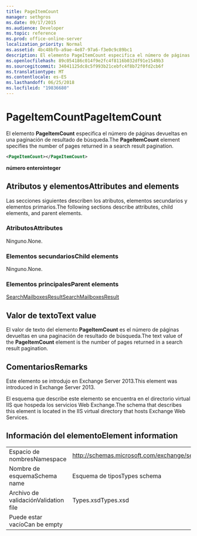 ```yaml
---
title: PageItemCount
manager: sethgros
ms.date: 09/17/2015
ms.audience: Developer
ms.topic: reference
ms.prod: office-online-server
localization_priority: Normal
ms.assetid: 4bc48bfb-a9ae-4e87-97a6-f3e0c9c89bc1
description: El elemento PageItemCount especifica el número de páginas devueltas en una paginación de resultado de búsqueda.
ms.openlocfilehash: 89c054186c014f9e2fc4f8116b032df91e1549b3
ms.sourcegitcommit: 34041125dc8c5f993b21cebfc4f8b72f0fd2cb6f
ms.translationtype: MT
ms.contentlocale: es-ES
ms.lasthandoff: 06/25/2018
ms.locfileid: "19836680"
---
```

# <a name="pageitemcount"></a><span data-ttu-id="b97dc-103">PageItemCount</span><span class="sxs-lookup"><span data-stu-id="b97dc-103">PageItemCount</span></span>

<span data-ttu-id="b97dc-104">El elemento **PageItemCount** especifica el número de páginas devueltas en una paginación de resultado de búsqueda.</span><span class="sxs-lookup"><span data-stu-id="b97dc-104">The **PageItemCount** element specifies the number of pages returned in a search result pagination.</span></span> 
  
```XML
<PageItemCount></PageItemCount>
```

 <span data-ttu-id="b97dc-105">**número entero**</span><span class="sxs-lookup"><span data-stu-id="b97dc-105">**integer**</span></span>
## <a name="attributes-and-elements"></a><span data-ttu-id="b97dc-106">Atributos y elementos</span><span class="sxs-lookup"><span data-stu-id="b97dc-106">Attributes and elements</span></span>

<span data-ttu-id="b97dc-107">Las secciones siguientes describen los atributos, elementos secundarios y elementos primarios.</span><span class="sxs-lookup"><span data-stu-id="b97dc-107">The following sections describe attributes, child elements, and parent elements.</span></span>
  
### <a name="attributes"></a><span data-ttu-id="b97dc-108">Atributos</span><span class="sxs-lookup"><span data-stu-id="b97dc-108">Attributes</span></span>

<span data-ttu-id="b97dc-109">Ninguno.</span><span class="sxs-lookup"><span data-stu-id="b97dc-109">None.</span></span>
  
### <a name="child-elements"></a><span data-ttu-id="b97dc-110">Elementos secundarios</span><span class="sxs-lookup"><span data-stu-id="b97dc-110">Child elements</span></span>

<span data-ttu-id="b97dc-111">Ninguno.</span><span class="sxs-lookup"><span data-stu-id="b97dc-111">None.</span></span>
  
### <a name="parent-elements"></a><span data-ttu-id="b97dc-112">Elementos principales</span><span class="sxs-lookup"><span data-stu-id="b97dc-112">Parent elements</span></span>

[<span data-ttu-id="b97dc-113">SearchMailboxesResult</span><span class="sxs-lookup"><span data-stu-id="b97dc-113">SearchMailboxesResult</span></span>](searchmailboxesresult.md)
  
## <a name="text-value"></a><span data-ttu-id="b97dc-114">Valor de texto</span><span class="sxs-lookup"><span data-stu-id="b97dc-114">Text value</span></span>

<span data-ttu-id="b97dc-115">El valor de texto del elemento **PageItemCount** es el número de páginas devueltas en una paginación de resultado de búsqueda.</span><span class="sxs-lookup"><span data-stu-id="b97dc-115">The text value of the **PageItemCount** element is the number of pages returned in a search result pagination.</span></span> 
  
## <a name="remarks"></a><span data-ttu-id="b97dc-116">Comentarios</span><span class="sxs-lookup"><span data-stu-id="b97dc-116">Remarks</span></span>

<span data-ttu-id="b97dc-117">Este elemento se introdujo en Exchange Server 2013.</span><span class="sxs-lookup"><span data-stu-id="b97dc-117">This element was introduced in Exchange Server 2013.</span></span>
  
<span data-ttu-id="b97dc-118">El esquema que describe este elemento se encuentra en el directorio virtual IIS que hospeda los servicios Web Exchange.</span><span class="sxs-lookup"><span data-stu-id="b97dc-118">The schema that describes this element is located in the IIS virtual directory that hosts Exchange Web Services.</span></span>
  
## <a name="element-information"></a><span data-ttu-id="b97dc-119">Información del elemento</span><span class="sxs-lookup"><span data-stu-id="b97dc-119">Element information</span></span>

|||
|:-----|:-----|
|<span data-ttu-id="b97dc-120">Espacio de nombres</span><span class="sxs-lookup"><span data-stu-id="b97dc-120">Namespace</span></span>  <br/> |http://schemas.microsoft.com/exchange/services/2006/types  <br/> |
|<span data-ttu-id="b97dc-121">Nombre de esquema</span><span class="sxs-lookup"><span data-stu-id="b97dc-121">Schema name</span></span>  <br/> |<span data-ttu-id="b97dc-122">Esquema de tipos</span><span class="sxs-lookup"><span data-stu-id="b97dc-122">Types schema</span></span>  <br/> |
|<span data-ttu-id="b97dc-123">Archivo de validación</span><span class="sxs-lookup"><span data-stu-id="b97dc-123">Validation file</span></span>  <br/> |<span data-ttu-id="b97dc-124">Types.xsd</span><span class="sxs-lookup"><span data-stu-id="b97dc-124">Types.xsd</span></span>  <br/> |
|<span data-ttu-id="b97dc-125">Puede estar vacío</span><span class="sxs-lookup"><span data-stu-id="b97dc-125">Can be empty</span></span>  <br/> ||
   

